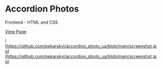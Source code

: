# Accordion Photos

Frontend - HTML and CSS

[View Page](https://pekarskyi.github.io/accordion_photo_ua/)

![https://github.com/pekarskyi/accordion_photo_ua/blob/main/screenshot.jpg](https://github.com/pekarskyi/accordion_photo_ua/blob/main/screenshot.jpg)
